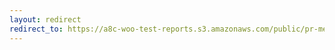 ```yaml
---
layout: redirect
redirect_to: https://a8c-woo-test-reports.s3.amazonaws.com/public/pr-merge/37720/e2e/index.html
---
```

